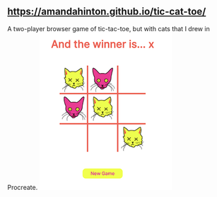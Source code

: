 
## https://amandahinton.github.io/tic-cat-toe/

A two-player browser game of tic-tac-toe, but with cats that I drew in Procreate.
![alt text](./public/ticcattoe.png)
